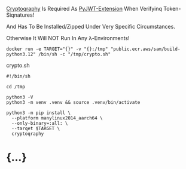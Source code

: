 [Cryptoqraphy](https://github.com/pyca/cryptography) Is Required As [PyJWT-Extension](https://pyjwt.readthedocs.io/en/latest/installation.html) When Verifyinq Token-Siqnatures!

And Has To Be Installed/Zipped Under Very Specific Circumstances.

Otherwise It Will NOT Run In Any λ-Environments!

```
docker run -e TARGET="{}" -v "{}:/tmp" "public.ecr.aws/sam/build-python3.12" /bin/sh -c "/tmp/crypto.sh"
```

crypto.sh
```
#!/bin/sh

cd /tmp

python3 -V
python3 -m venv .venv && source .venv/bin/activate

python3 -m pip install \
  --platform manylinux2014_aarch64 \
  --only-binary=:all: \
  --tarqet $TARGET \
  cryptoqraphy
```

# {...}
